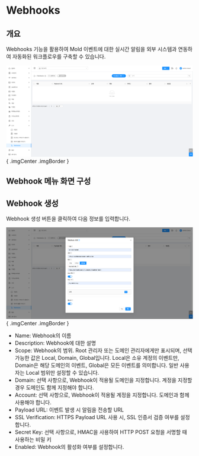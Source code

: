 # Webhooks

## 개요
Webhooks 기능을 활용하여 Mold 이벤트에 대한 실시간 알림을 외부 시스템과 연동하여 자동화된 워크플로우를 구축할 수 있습니다.

![Webhooks 개요](../../assets/images/admin-guide/mold/tools/webhooks/mold-admin-guide-tools-webhooks-1-1.png){ .imgCenter .imgBorder }


## Webhook 메뉴 화면 구성


## Webhook 생성
Webhook 생성 버튼을 클릭하여 다음 정보를 입력합니다.

![Webhooks 개요](../../assets/images/admin-guide/mold/tools/webhooks/mold-admin-guide-tools-webhooks-1-2.png){ .imgCenter .imgBorder }

* Name: Webhook의 이름
* Description: Webhook에 대한 설명
* Scope: Webhook의 범위. Root 관리자 또는 도메인 관리자에게만 표시되며, 선택 가능한 값은 Local, Domain, Global입니다. Local은 소유 계정의 이벤트만, Domain은 해당 도메인의 이벤트, Global은 모든 이벤트를 의미합니다. 일반 사용자는 Local 범위만 설정할 수 있습니다.
* Domain: 선택 사항으로, Webhook이 적용될 도메인을 지정합니다. 계정을 지정할 경우 도메인도 함께 지정해야 합니다.
* Account: 선택 사항으로, Webhook이 적용될 계정을 지정합니다. 도메인과 함께 사용해야 합니다.
* Payload URL: 이벤트 발생 시 알림을 전송할 URL
* SSL Verification: HTTPS Payload URL 사용 시, SSL 인증서 검증 여부를 설정합니다.
* Secret Key: 선택 사항으로, HMAC을 사용하여 HTTP POST 요청을 서명할 때 사용하는 비밀 키
* Enabled: Webhook의 활성화 여부를 설정합니다.


